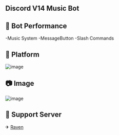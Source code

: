 ## Discord V14 Music Bot

## 📑 Bot Performance
-Music System
-MessageButton
-Slash Commands
## 🔗 Platform
![image](https://user-images.githubusercontent.com/93944142/196050222-640d6c0e-da1d-46c7-95d8-544f66a997cf.png)
## 📷 Image
![image](https://cdn.discordapp.com/attachments/1135064779581554779/1138140540265832488/image.png)
## 🚨 Support Server
✈ [Raven](https://discord.gg/187)

